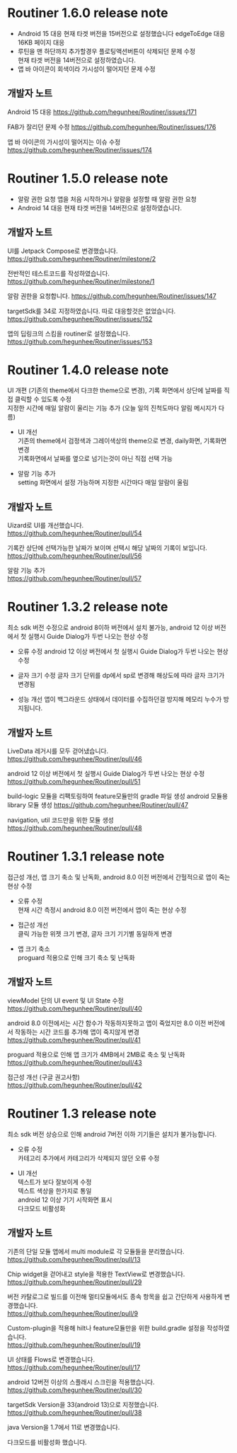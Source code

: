 Routiner 1.6.0 release note
===========================
- Android 15 대응
  현재 타겟 버전을 15버전으로 설정했습니다
  edgeToEdge 대응
  16KB 페이지 대응
- 루틴을 맨 하단까지 추가할경우 플로팅액션버튼이 삭제되던 문제 수정  
  현재 타겟 버전을 14버전으로 설정하였습니다.
- 앱 바 아이콘이 회색이라 가시성이 떨어지던 문제 수정

개발자 노트
--- 
Android 15 대응
https://github.com/hegunhee/Routiner/issues/171

FAB가 잘리던 문제 수정
https://github.com/hegunhee/Routiner/issues/176

앱 바 아이콘의 가시성이 떨어지는 이슈 수정
https://github.com/hegunhee/Routiner/issues/174

Routiner 1.5.0 release note
===========================
- 알람 권한 요청
앱을 처음 시작하거나 알람을 설정할 때 알람 권한 요청
- Android 14 대응 
현재 타겟 버전을 14버전으로 설정하였습니다.

개발자 노트
---
UI를 Jetpack Compose로 변경했습니다.
https://github.com/hegunhee/Routiner/milestone/2

전반적인 테스트코드를 작성하였습니다.
https://github.com/hegunhee/Routiner/milestone/1

알람 권한을 요청합니다.
https://github.com/hegunhee/Routiner/issues/147

targetSdk를 34로 지정하였습니다.
따로 대응할것은 없었습니다.
https://github.com/hegunhee/Routiner/issues/152

앱의 딥링크의 스킴을 routiner로 설정했습니다.
https://github.com/hegunhee/Routiner/issues/153

Routiner 1.4.0 release note
=========================
UI 개편 (기존의 theme에서 다크한 theme으로 변경), 기록 화면에서 상단에 날짜를 직접 클릭할 수 있도록 수정  
지정한 시간에 매일 알람이 울리는 기능 추가 (오늘 일의 진척도마다 알림 메시지가 다름)  

- UI 개선  
기존의 theme에서 검정색과 그레이색상의 theme으로 변경, daily화면, 기록화면 변경  
기록화면에서 날짜를 옆으로 넘기는것이 아닌 직접 선택 가능  
  
- 알람 기능 추가  
setting 화면에서 설정 가능하며 지정한 시간마다 매일 알람이 울림  

개발자 노트
---
Uizard로 UI를 개선했습니다.  
https://github.com/hegunhee/Routiner/pull/54  

기록칸 상단에 선택가능한 날짜가 보이며 선택시 해당 날짜의 기록이 보입니다.  
https://github.com/hegunhee/Routiner/pull/56  

알람 기능 추가  
https://github.com/hegunhee/Routiner/pull/57

Routiner 1.3.2 release note
=========================
최소 sdk 버전 수정으로 android 8이하 버전에서 설치 불가능, android 12 이상 버전에서 첫 실행시 Guide Dialog가 두번 나오는 현상 수정

- 오류 수정
android 12 이상 버전에서 첫 실행시 Guide Dialog가 두번 나오는 현상 수정

- 글자 크기 수정
글자 크기 단위를 dp에서 sp로 변경해 해상도에 따라 글자 크기가 변경됨

- 성능 개선
앱이 백그라운드 상태에서 데이터를 수집하던걸 방지해
메모리 누수가 방지됩니다.

개발자 노트
---
LiveData 레거시를 모두 걷어냈습니다.
https://github.com/hegunhee/Routiner/pull/46

android 12 이상 버전에서 첫 실행시 Guide Dialog가 두번 나오는 현상 수정
https://github.com/hegunhee/Routiner/pull/51

build-logic 모듈을 리팩토링하여 feature모듈만의 gradle 파일 생성
android 모듈용 library 모듈 생성
https://github.com/hegunhee/Routiner/pull/47

navigation, util 코드만을 위한 모듈 생성
https://github.com/hegunhee/Routiner/pull/48

Routiner 1.3.1 release note
=========================
접근성 개선, 앱 크기 축소 및 난독화, android 8.0 이전 버전에서 간헐적으로 앱이 죽는 현상 수정

- 오류 수정  
현재 시간 측정시 android 8.0 이전 버전에서 앱이 죽는 현상 수정

- 접근성 개선  
클릭 가능한 위젯 크기 변경, 글자 크기 기기별 동일하게 변경

- 앱 크기 축소  
proguard 적용으로 인해 크기 축소 및 난독화

개발자 노트
--- 
viewModel 단의 UI event 및 UI State 수정  
https://github.com/hegunhee/Routiner/pull/40

android 8.0 이전에서는 시간 함수가 작동하지못하고 앱이 죽었지만
8.0 이전 버전에서 작동하는 시간 코드를 추가해 앱이 죽지않게 변경  
https://github.com/hegunhee/Routiner/pull/41

proguard 적용으로 인해 앱 크기가 4MB에서 2MB로 축소 및 난독화  
https://github.com/hegunhee/Routiner/pull/43

접근성 개선 (구글 권고사항)  
https://github.com/hegunhee/Routiner/pull/42



Routiner 1.3 release note
=========================  
최소 sdk 버전 상승으로 인해 android 7버전 이하 기기들은 설치가 불가능합니다.

- 오류 수정  
카테고리 추가에서 카테고리가 삭제되지 않던 오류 수정

- UI 개선  
텍스트가 보다 잘보이게 수정  
텍스트 색상을 한가지로 통일  
android 12 이상 기기 시작화면 표시  
다크모드 비활성화  

개발자 노트
----
기존의 단일 모듈 앱에서 multi module로 각 모듈들을 분리했습니다.  
https://github.com/hegunhee/Routiner/pull/13  

Chip widget을 걷어내고 style을 적용한 TextView로 변경했습니다.  
https://github.com/hegunhee/Routiner/pull/29  

버전 카탈로그로 빌드를 이전해 멀티모듈에서도 종속 항목을 쉽고 간단하게 사용하게 변경했습니다.  
https://github.com/hegunhee/Routiner/pull/9  

Custom-plugin을 적용해 hilt나 feature모듈만을 위한 build.gradle 설정을 작성하였습니다.  
https://github.com/hegunhee/Routiner/pull/19  

UI 상태를 Flows로 변경했습니다.  
https://github.com/hegunhee/Routiner/pull/17  

android 12버전 이상의 스플래시 스크린을 적용했습니다.  
https://github.com/hegunhee/Routiner/pull/30  

targetSdk Version을 33(android 13)으로 지정했습니다.  
https://github.com/hegunhee/Routiner/pull/38  

java Version을 1.7에서 11로 변경했습니다.  

다크모드를 비활성화 했습니다.
